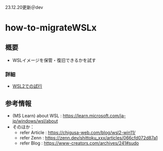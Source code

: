 23.12.20更新＠dev
# how-to-migrateWSLx

## 概要
- WSLイメージを保管・復旧できるかを試す

### 詳細
- [WSL2での試行](./20230609_migrate-wsl2.md)

## 参考情報
- (MS Learn) about WSL : https://learn.microsoft.com/ja-jp/windows/wsl/about
- そのほか：
  * refer Article : https://chigusa-web.com/blog/wsl2-win11/
  * refer Zenn : https://zenn.dev/shittoku_xxx/articles/066cfd072d87a1
  * refer Blog : https://www-creators.com/archives/241#sudo
